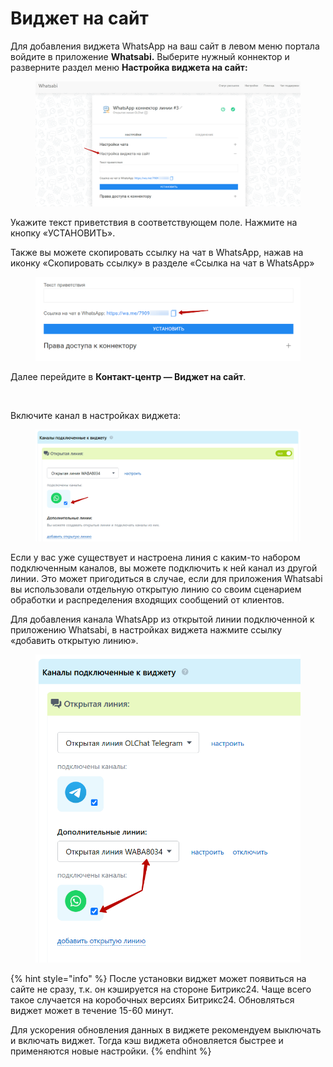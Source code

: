 # Виджет на сайт

Для добавления виджета WhatsApp на ваш сайт в левом меню портала войдите в приложение **Whatsabi.** Выберите нужный коннектор и разверните раздел меню **Настройка виджета на сайт:**

<figure><img src="../.gitbook/assets/image (2) (1) (1) (1).png" alt=""><figcaption></figcaption></figure>

Укажите текст приветствия в соответствующем поле. Нажмите на кнопку «УСТАНОВИТЬ».

Также вы можете скопировать ссылку на чат в WhatsApp, нажав на иконку «Скопировать ссылку» в разделе «Ссылка на чат в WhatsApp»

<figure><img src="../.gitbook/assets/image (287).png" alt=""><figcaption></figcaption></figure>

Далее перейдите в **Контакт-центр — Виджет на сайт**.

<figure><img src="https://docs.olchat.io/~gitbook/image?url=https%3A%2F%2F2213176759-files.gitbook.io%2F%7E%2Ffiles%2Fv0%2Fb%2Fgitbook-x-prod.appspot.com%2Fo%2Fspaces%252F-LcuJc7XlLhpPyLWZz1s%252Fuploads%252FpmS44BELDSNiNV4cuyNq%252Fimage_2024-11-29_14_04_02.png%3Falt%3Dmedia%26token%3Df2975575-252e-4a74-a117-423f8805499b&#x26;width=768&#x26;dpr=4&#x26;quality=100&#x26;sign=66a61501&#x26;sv=2" alt=""><figcaption></figcaption></figure>

Включите канал в настройках виджета:

<figure><img src="../.gitbook/assets/image (1) (1) (1) (1) (1) (1) (1) (1).png" alt=""><figcaption></figcaption></figure>

Если у вас уже существует и настроена линия с каким-то набором подключенным каналов, вы можете подключить к ней канал из другой линии. Это может пригодиться в случае, если для приложения Whatsabi вы использовали отдельную открытую линию со своим сценарием обработки и распределения входящих сообщений от клиентов.

Для добавления канала WhatsApp из открытой линии подключенной к приложению Whatsabi, в настройках виджета нажмите ссылку «добавить открытую линию».

<figure><img src="../.gitbook/assets/image (3) (1).png" alt=""><figcaption></figcaption></figure>

{% hint style="info" %}
После установки виджет может появиться на сайте не сразу, т.к. он кэшируется на стороне Битрикс24. Чаще всего такое случается на коробочных версиях Битрикс24. Обновляться виджет может в течение 15-60 минут.

Для ускорения обновления данных в виджете рекомендуем выключать и включать виджет. Тогда кэш виджета обновляется быстрее и применяются новые настройки.
{% endhint %}
